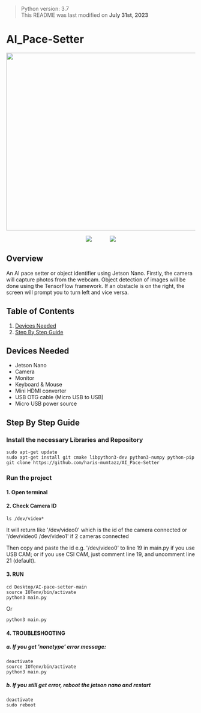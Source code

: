 > Python version: 3.7 \
This README was last modified on __July 31st, 2023__
# AI_Pace-Setter

<p align="center">
  <img width="600" height="473" src="media/result.gif">
</p>

<p align="center">
  <img src="media/Second.gif">
  &nbsp;&nbsp;&nbsp;&nbsp;&nbsp;&nbsp;&nbsp;&nbsp;&nbsp;&nbsp;
  <img src="media/Third.gif">
</p>


## Overview

An AI pace setter or object identifier using Jetson Nano. Firstly, the camera will capture photos from the webcam. Object detection of images will be done using the TensorFlow framework. If an obstacle is on the right, the screen will prompt you to turn left and vice versa.

## Table of Contents

1. [Devices Needed](#devices-needed)
2. [Step By Step Guide](#step-by-step-guide)

## Devices Needed

- Jetson Nano
- Camera
- Monitor
- Keyboard & Mouse
- Mini HDMI converter
- USB OTG cable (Micro USB to USB)
- Micro USB power source

## Step By Step Guide

### Install the necessary Libraries and Repository
```console
sudo apt-get update
sudo apt-get install git cmake libpython3-dev python3-numpy python-pip
git clone https://github.com/haris-mumtazz/AI_Pace-Setter
```
### Run the project
#### 1. Open terminal
   
#### 2. Check Camera ID
```console
ls /dev/video*
```
It will return like '/dev/video0' which is the id of the camera connected
or '/dev/video0 /dev/video1' if 2 cameras connected

Then copy and paste the id e.g. '/dev/video0' to line 19 in main.py if you use USB CAM;
or if you use CSI CAM, just comment line 19, and uncomment line 21 (default).

#### 3. RUN
```console
cd Desktop/AI-pace-setter-main
source IOTenv/bin/activate
python3 main.py
```
Or 
```console
python3 main.py
```

#### 4. TROUBLESHOOTING

##### a. If you get 'nonetype' error message:

```console
deactivate
source IOTenv/bin/activate
python3 main.py
```

##### b. If you still get error, reboot the jetson nano and restart
```console
deactivate
sudo reboot
```
